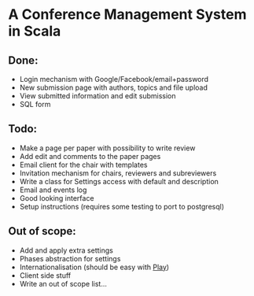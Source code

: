 A Conference Management System in Scala
=======================================

Done:
-----

- Login mechanism with Google/Facebook/email+password
- New submission page with authors, topics and file upload
- View submitted information and edit submission
- SQL form


Todo:
-----

- Make a page per paper with possibility to write review
- Add edit and comments to the paper pages
- Email client for the chair with templates
- Invitation mechanism for chairs, reviewers and subreviewers
- Write a class for Settings access with default and description
- Email and events log
- Good looking interface
- Setup instructions (requires some testing to port to postgresql)


Out of scope:
-------------

- Add and apply extra settings
- Phases abstraction for settings
- Internationalisation (should be easy with [Play](http://www.playframework.com/documentation/2.0/JavaI18N))
- Client side stuff
- Write an out of scope list...